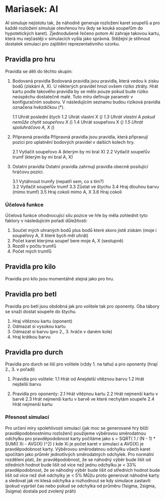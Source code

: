 Mariasek: AI
============

AI simuluje nejistotu tak, že náhodně generuje rozložení karet soupeřů a pro každé rozložení simuluje otevřenou hru (kdy se kouká soupeřům do hypotetických karet).
Zjednodušeně řečeno potom AI zahraje takovou kartu, která mu nejčastěji v simulacích vyšla jako správná. Stěžejní je stihnout dostatek simulací pro zajištění reprezentativního vzorku.

Pravidla pro hru
----------------

Pravidla se dělí do těchto skupin:

1. Bodovaná pravidla
	Bodovaná pravidla jsou pravidla, která vedou k zisku bodů (získání A, X). U některých pravidel hrozí ovšem riziko ztráty. Hrát kartu podle takového pravidla by se mělo pouze pokud bude riziko neúspěchu dostatečně malé. Tuto míru definuje parametr v konfiguračním souboru. V následujícím seznamu budou riziková pravidla označena hvězdičkou (*).

	1.1 Uhrát poslední štych
	1.2 Uhrát vlastní X (*)
	1.3 Uhrát vlastní A pokud nemůže chytit soupeřovu X (*)
	1.4 Uhrát soupeřovu X (*)
	1.5 Uhrát spoluhráčovo A, X (*)

2. Přípravná pravidla
	Přípravná pravidla jsou pravidla, která připravují pozici pro uplatnění bodových pravidel v dalších kolech hry.

	2.1 Vytlačit soupeřovo A (kterým by mi bral X)
	2.2 Vytlačit soupeřův trumf (kterým by mi bral A, X)

3. Ostatní pravidla
	Ostatní pravidla zahrnují pravidla obecně posilující hráčovu pozici.

	3.1 Vytáhnout trumfy (nepatří sem, co s tím?)	
	3.2 Vytlačit soupeřův trumf
	3.3 Zůstat ve štychu
	3.4 Hraj dlouhou barvu (mimo trumf)
	3.5 Hraj cokoli mimo A, X
	3.6 Hraj cokoli

### Účelová funkce

Účelová funkce ohodnocující sílu pozice ve hře by měla zohlednit tyto faktory v následujícím pořadí důležitosti:
1. Součet mých uhraných bodů plus bodů které skoro jistě získám (moje i soupeřovy A, X které bych měl uhrát)
2. Počet karet kterýma soupeř bere moje A, X (sestupně)
3. Rozdíl v počtu trumfů
4. Počet mých trumfů

Pravidla pro kilo
-----------------

Pravidla pro kilo jsou momentálně stejná jako pro hru.

Pravidla pro betl
-----------------

Pravidla pro betl jsou obdobná jak pro volitele tak pro oponenty. Oba tábory se snaží dostat soupeře do štychu.
1. Hraj vítěznou kartu (oponent)
2. Odmazat si vysokou kartu
3. Odmazat si barvu (pro 2., 3. hráče v daném kole)
4. Hraj krátkou barvu

Pravidla pro durch
------------------

Pravidla pro durch se liší pro volitele (vždy 1. na tahu) a pro oponenty (hrají 2., 3. v pořadí)

1. Pravidla pro volitele:
1.1 Hrát od Anejdelší vítěznou barvu
1.2 Hrát nejdelší barvu

2. Pravidla pro oponenty:
2.1 Hrát vítěznou kartu
2.2 Hrát nejmenší kartu v barvě
2.3 Hrát nejmenší kartu v barvě ve které nechytám soupeře
2.4 Hrát nejmenší kartu

### Přesnost simulací

Pro určení míry spolehlivosti simulací (jak moc se generované hry blíží pravděpodobnostnímu rozložení) použijeme výběrovou směrodatnou odchylku pro pravděpodobnost karty
počítáme jako s = SQRT( 1 / (N - 1) * SUM(( Xi - AVG(X) )^2) ) kde Xi je počet karet v simulaci a AVG(X) je pravděpodobnost karty.
Výběrovou směrodatnou odchylku všech karet spočítám jako průměr jednotlivých směrodatných odchylek.
Pro normální rozdělení platí, že:
pravděpodobnost, že se náhodný výběr bude lišit od středních hodnot bude lišit od více než jednu odchylku je < 33%
pravděpodobnost, že se náhodný výběr bude lišit od středních hodnot bude lišit od více než dvě odchylky je < 5%
Můžu proto generovat náhodné karty a sledovat jak mi klesá odchylka a rozhodnout se kdy simulace zastavit:
(pokud vypršel čas nebo pokud se odchylka od průměru (1sigma, 2sigma, 3sigma) dostala pod zvolený práh)